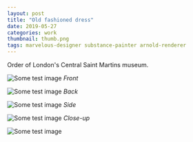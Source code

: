 ```yaml
---
layout: post
title: "Old fashioned dress"
date: 2019-05-27
categories: work
thumbnail: thumb.png
tags: marvelous-designer substance-painter arnold-renderer
---
```


Order of London's Central Saint Martins museum.

![Some test image](CSM_satin1.png)
*Front*

![Some test image](CSM_satin2.png)
*Back*

![Some test image](CSM_satin3.png)
*Side*

![Some test image](CSM_satin4.png)
*Close-up*

![Some test image](CSM_satin5.png)

